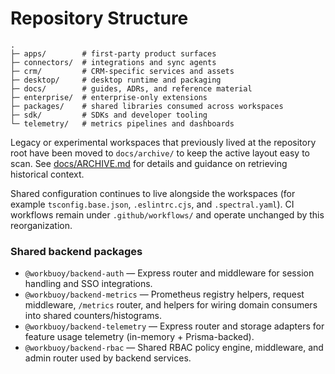 Repository Structure
====================

```
.
├─ apps/        # first-party product surfaces
├─ connectors/  # integrations and sync agents
├─ crm/         # CRM-specific services and assets
├─ desktop/     # desktop runtime and packaging
├─ docs/        # guides, ADRs, and reference material
├─ enterprise/  # enterprise-only extensions
├─ packages/    # shared libraries consumed across workspaces
├─ sdk/         # SDKs and developer tooling
└─ telemetry/   # metrics pipelines and dashboards
```

Legacy or experimental workspaces that previously lived at the repository root have been moved to `docs/archive/` to keep the active layout easy to scan. See [docs/ARCHIVE.md](ARCHIVE.md) for details and guidance on retrieving historical context.

Shared configuration continues to live alongside the workspaces (for example `tsconfig.base.json`, `.eslintrc.cjs`, and `.spectral.yaml`). CI workflows remain under `.github/workflows/` and operate unchanged by this reorganization.

### Shared backend packages

- `@workbuoy/backend-auth` — Express router and middleware for session handling and SSO integrations.
- `@workbuoy/backend-metrics` — Prometheus registry helpers, request middleware, `/metrics` router, and helpers for wiring domain consumers into shared counters/histograms.
- `@workbuoy/backend-telemetry` — Express router and storage adapters for feature usage telemetry (in-memory + Prisma-backed).
- `@workbuoy/backend-rbac` — Shared RBAC policy engine, middleware, and admin router used by backend services.
